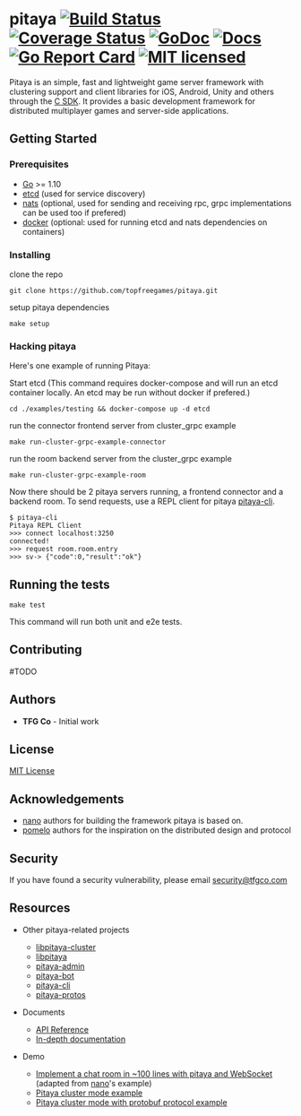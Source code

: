# pitaya [![Build Status][7]][8] [![Coverage Status][9]][10] [![GoDoc][1]][2] [![Docs][11]][12] [![Go Report Card][3]][4] [![MIT licensed][5]][6]

[1]: https://godoc.org/github.com/topfreegames/pitaya?status.svg
[2]: https://godoc.org/github.com/topfreegames/pitaya
[3]: https://goreportcard.com/badge/github.com/topfreegames/pitaya
[4]: https://goreportcard.com/report/github.com/topfreegames/pitaya
[5]: https://img.shields.io/badge/license-MIT-blue.svg
[6]: LICENSE
[7]: https://travis-ci.org/topfreegames/pitaya.svg?branch=master
[8]: https://travis-ci.org/topfreegames/pitaya
[9]: https://coveralls.io/repos/github/topfreegames/pitaya/badge.svg?branch=master
[10]: https://coveralls.io/github/topfreegames/pitaya?branch=master
[11]: https://readthedocs.org/projects/pitaya/badge/?version=latest
[12]: https://pitaya.readthedocs.io/en/latest/?badge=latest

Pitaya is an simple, fast and lightweight game server framework with clustering support and client libraries for iOS, Android, Unity and others through the [C SDK](https://github.com/topfreegames/libpitaya).
It provides a basic development framework for distributed multiplayer games and server-side applications.

## Getting Started

### Prerequisites

* [Go](https://golang.org/) >= 1.10
* [etcd](https://github.com/coreos/etcd) (used for service discovery)
* [nats](https://github.com/nats-io/go-nats) (optional, used for sending and receiving rpc, grpc implementations can be used too if prefered)
* [docker](https://www.docker.com) (optional: used for running etcd and nats dependencies on containers)

### Installing
clone the repo
```
git clone https://github.com/topfreegames/pitaya.git
```
setup pitaya dependencies
```
make setup
```

### Hacking pitaya

Here's one example of running Pitaya:

Start etcd (This command requires docker-compose and will run an etcd container locally. An etcd may be run without docker if prefered.)
```
cd ./examples/testing && docker-compose up -d etcd
```
run the connector frontend server from cluster_grpc example
```
make run-cluster-grpc-example-connector
```
run the room backend server from the cluster_grpc example
```
make run-cluster-grpc-example-room
```

Now there should be 2 pitaya servers running, a frontend connector and a backend room. To send requests, use a REPL client for pitaya [pitaya-cli](https://github.com/topfreegames/pitaya-cli). 

```
$ pitaya-cli
Pitaya REPL Client
>>> connect localhost:3250
connected!
>>> request room.room.entry
>>> sv-> {"code":0,"result":"ok"}
```

## Running the tests
```
make test
```
This command will run both unit and e2e tests.

## Contributing
#TODO

## Authors
* **TFG Co** - Initial work

## License
[MIT License](./LICENSE)

## Acknowledgements
* [nano](https://github.com/lonnng/nano) authors for building the framework pitaya is based on.
* [pomelo](https://github.com/NetEase/pomelo) authors for the inspiration on the distributed design and protocol

## Security

If you have found a security vulnerability, please email security@tfgco.com

## Resources

- Other pitaya-related projects
  + [libpitaya-cluster](https://github.com/topfreegames/libpitaya-cluster)
  + [libpitaya](https://github.com/topfreegames/libpitaya)
  + [pitaya-admin](https://github.com/topfreegames/pitaya-admin)
  + [pitaya-bot](https://github.com/topfreegames/pitaya-bot)
  + [pitaya-cli](https://github.com/topfreegames/pitaya-cli)
  + [pitaya-protos](https://github.com/topfreegames/pitaya-protos)

- Documents
  + [API Reference](https://godoc.org/github.com/topfreegames/pitaya)
  + [In-depth documentation](https://pitaya.readthedocs.io/en/latest/)

- Demo
  + [Implement a chat room in ~100 lines with pitaya and WebSocket](./examples/demo/chat) (adapted from [nano](https://github.com/lonnng/nano)'s example)
  + [Pitaya cluster mode example](./examples/demo/cluster)
  + [Pitaya cluster mode with protobuf protocol example](./examples/demo/cluster_protobuf)
